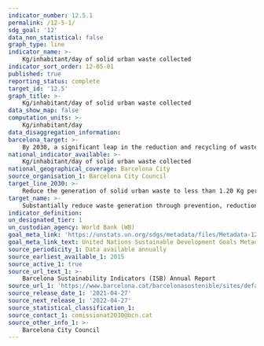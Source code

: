 ```yaml
---
indicator_number: 12.5.1
permalink: /12-5-1/
sdg_goal: '12'
data_non_statistical: false
graph_type: line
indicator_name: >-
    Kg/inhabitant/day of solid urban waste collected
indicator_sort_order: 12-05-01
published: true
reporting_status: complete
target_id: '12.5'
graph_title: >-
    Kg/inhabitant/day of solid urban waste collected
data_show_map: false
computation_units: >-
    Kg/inhabitant/day
data_disaggregation_information:
barcelona_target: >-
    By 2030, a significant leap in the reduction and recycling of waste
national_indicator_available: >-
    Kg/inhabitant/day of solid urban waste collected
national_geographical_coverage: Barcelona City
source_organisation_1: Barcelona City Council
target_line_2030: >-
    Reduce the generation of solid urban waste to less than 1.20 Kg per inhabitant per day
target_name: >-
    Substantially reduce waste generation through prevention, reduction, recycling and reuse policies
indicator_definition:
un_designated_tier: 1
un_custodian_agency: World Bank (WB)
goal_meta_link: 'https://unstats.un.org/sdgs/metadata/files/Metadata-12-05-01.pdf'
goal_meta_link_text: United Nations Sustainable Development Goals Metadata (pdf 894kB)
source_periodicity_1: Data available annually
source_earliest_available_1: 2015
source_active_1: true
source_url_text_1: >-
    Barcelona Sustainability Indicators (ISB) Annual Report 
source_url_1: 'https://www.barcelona.cat/barcelonasostenible/sites/default/files/Indicadors/Indicadors2018/2018_informe_indicadors_sostenibilitat-bcn_0.pdf'
source_release_date_1: '2021-04-27'
source_next_release_1: '2022-04-27'
source_statistical_classification_1: 
source_contact_1: comissionat2030@bcn.cat
source_other_info_1: >-
    Barcelona City Council
---
```

